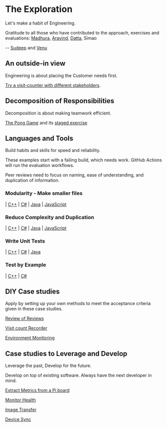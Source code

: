 # The Exploration

Let's make a habit of Engineering.

Gratitude to all those who have contributed
to the approach, exercises and evaluations:
[Madhura](https://github.com/madhurabindu),
[Aravind](https://github.com/aravind666),
[Datta](https://github.com/dsvellal),
Simao

-- [Sudeep](https://github.com/sudeeprp) and [Venu](https://github.com/venu-shastri)

## An outside-in view

Engineering is about placing the Customer needs first.

[Try a visit-counter with different stakeholders](https://github.com/Engin-Boot/visit-count-behavior).

## Decomposition of Responsibilities

Decomposition is about making teamwork efficient.

[The Pong Game](pong-game.md) and its
[staged exercise](https://github.com/Engin-Boot/pong-stage)

## Languages and Tools

Build habits and skills for speed and reliability.

These examples start with a failing build, which needs work.
GitHub Actions will run the evaluation workflows.

Peer reviews need to focus on naming,
ease of understanding, and duplication of information.

### Modularity - Make smaller files

| [C++](https://github.com/bootcpp/TelCo.Modular.ColorCoder)
| [C#](https://github.com/sudeeprp/TelCo.ColorCoder)
| [Java](https://github.com/bootjava/Telco.ColorCoder)
| [JavaScript](https://github.com/bootjscr/TelCo.ColorCoder)

### Reduce Complexity and Duplication

| [C++](https://github.com/bootcpp/vitals-check)
| [C#](https://github.com/bootcsharp/vitals-check)
| [Java](https://github.com/bootjava/vitals-check)
| [JavaScript](https://github.com/bootjscr/vitals-check)

### Write Unit Tests

| [C++](https://github.com/bootcpp/statisticker)
| [C#](https://github.com/bootcsharp/statisticker)
| [Java](https://github.com/bootjava/statisticker)

### Test by Example

| [C++](https://github.com/bootcpp/anagram-selector)
| [C#](https://github.com/bootcsharp/anagram-selector)

## DIY Case studies

Apply by setting up your own methods
to meet the acceptance criteria given in these case studies.

[Review of Reviews](https://github.com/Engin-Boot/review-of-reviews)

[Visit count Recorder](https://github.com/Engin-Boot/visit-count-record)

[Environment Monitoring](https://github.com/Engin-Boot/environment-monitoring)

## Case studies to Leverage and Develop

Leverage the past, Develop for the future.

Develop on top of existing software. Always have the next developer in mind.

[Extract Metrics from a Pi board](https://github.com/Engin-Boot/ui-board-monitor)

[Monitor Health](https://github.com/Engin-Boot/health-telemetry)

[Image Transfer](https://github.com/Engin-Boot/image-transfer)

[Device Sync](https://github.com/Engin-Boot/sync-devices)
